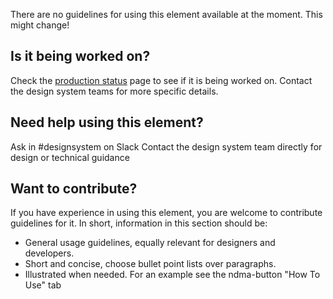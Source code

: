 There are no guidelines for using this element available at the moment. This might change!

## Is it being worked on?

Check the [production status](https://zeroheight.com/40ca136a2/v/0/p/15adc5-production-status) page to see if it is being worked on. 
Contact the design system teams for more specific details.
## Need help using this element?
Ask in #designsystem on Slack
Contact the design system team directly for design or technical guidance
## Want to contribute?
If you have experience in using this element, you are welcome to contribute guidelines for it. In short, information in this section should be:
* General usage guidelines, equally relevant for designers and developers.
* Short and concise, choose bullet point lists over paragraphs.
* Illustrated when needed.
For an example see the ndma-button "How To Use" tab

